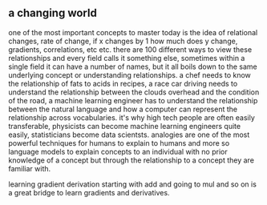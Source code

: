 ## a changing world

one of the most important concepts to master today is the idea of relational changes, rate of change, if x changes by 1 how 
much does y change, gradients, correlations, etc etc. there are 100 different ways to view these relationships and every 
field calls it something else, sometimes within a single field it can have a number of names, but it all boils down to the 
same underlying concept or understanding relationships.  a chef needs to know the relationship of fats to acids in recipes, 
a race car driving needs to understand the relationship between the clouds overhead and the condition of the road, a 
machine learning engineer has to understand the relationship between the natural language and how a computer can represent 
the relationship across vocabularies.  it's why high tech people are often easily transferable, physicists can become 
machine learning engineers quite easily, statisticians become data scientsts.  analogies are one of the most powerful 
techniques for humans to explain to humans and more so language models to explain concepts to an individual with no prior 
knowledge of a concept but through the relationship to a concept they are familiar with.


learning gradient derivation starting with add and going to mul and so on is a great bridge to learn gradients and 
derivatives.

